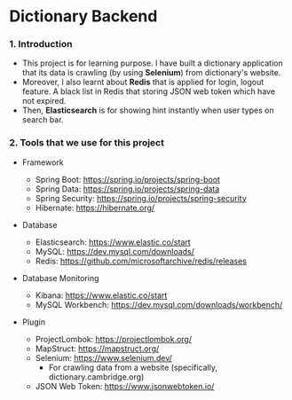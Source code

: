 # Dictionary Backend
### 1. Introduction
- This project is for learning purpose.
I have built a dictionary application that its data is crawling (by using **Selenium**) from dictionary's website. 
- Moreover, I also learnt about **Redis** that is applied for login, logout feature. A black list in Redis that storing JSON web token which have not expired. 
- Then, **Elasticsearch** is for showing hint instantly when user types on search bar. 
### 2. Tools that we use for this project
- Framework
  - Spring Boot: https://spring.io/projects/spring-boot
  - Spring Data: https://spring.io/projects/spring-data
  - Spring Security: https://spring.io/projects/spring-security
  - Hibernate: https://hibernate.org/

- Database
  - Elasticsearch: https://www.elastic.co/start
  - MySQL: https://dev.mysql.com/downloads/
  - Redis: https://github.com/microsoftarchive/redis/releases

- Database Monitoring
  - Kibana: https://www.elastic.co/start
  - MySQL Workbench: https://dev.mysql.com/downloads/workbench/

- Plugin
  - ProjectLombok: https://projectlombok.org/
  - MapStruct: https://mapstruct.org/
  - Selenium: https://www.selenium.dev/
    - For crawling data from a website (specifically, dictionary.cambridge.org)
  - JSON Web Token: https://www.jsonwebtoken.io/
  
